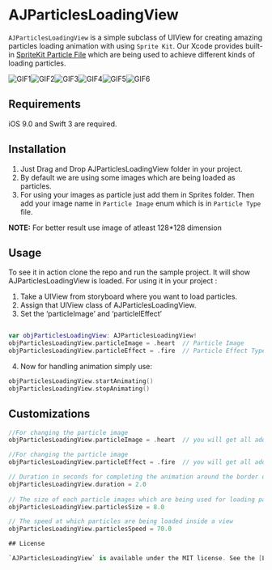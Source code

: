 # AJParticlesLoadingView

`AJParticlesLoadingView` is a simple subclass of UIView for creating amazing particles loading animation with using `Sprite Kit`. Our Xcode provides built-in [SpriteKit Particle File](http://help.apple.com/xcode/mac/current/#/dev9eed16018) which are being used to achieve different kinds of loading particles.  


![GIF1](https://media.giphy.com/media/xTcf1cCvsQs8ahUo6s/giphy.gif)![GIF2](https://media.giphy.com/media/3o7qiNeGt6Wcb31W5q/giphy.gif
)![GIF3](https://media.giphy.com/media/xUPJUKgv6mqT0mCEH6/giphy.gif)![GIF4](https://media.giphy.com/media/xTcf0ZhrrWWhHx2ICY/giphy.gif)![GIF5](https://media.giphy.com/media/3o7qiWgLkgqHaG7R16/giphy.gif)![GIF6](https://media.giphy.com/media/xTcf0XUC9IQrR0NiO4/giphy.gif)

## Requirements
iOS 9.0 and Swift 3 are required. 

## Installation
1. Just Drag and Drop AJParticlesLoadingView folder in your project.
2. By default we are using some images which are being loaded as particles.
3. For using your images as particle just add them in Sprites folder. Then add your image name in `Particle Image` enum which is in `Particle Type` file.

**NOTE:** For better result use image of atleast 128*128 dimension

## Usage
To see it in action clone the repo and run the sample project. It will show AJParticlesLoadingView is loaded.
For using it in your project :
1. Take a UIView from storyboard where you want to load particles.
2. Assign that UIView class of AJParticlesLoadingView.
3. Set the ‘particleImage’ and ‘particlelEffect’

```swift

var objParticlesLoadingView: AJParticlesLoadingView!  
objParticlesLoadingView.particleImage = .heart  // Particle Image
objParticlesLoadingView.particleEffect = .fire  // Particle Effect Type
```
4. Now for handling animation simply use:
```swift
objParticlesLoadingView.startAnimating()
objParticlesLoadingView.stopAnimating()
```

## Customizations

```swift
//For changing the particle image 
objParticlesLoadingView.particleImage = .heart  // you will get all added image here

//For changing the particle image 
objParticlesLoadingView.particleEffect = .fire  // you will get all added animations here

// Duration in seconds for completing the animation around the border of a view
objParticlesLoadingView.duration = 2.0
    
// The size of each particle images which are being used for loading particles
objParticlesLoadingView.particlesSize = 8.0

// The speed at which particles are being loaded inside a view
objParticlesLoadingView.particlesSpeed = 70.0

## License

`AJParticlesLoadingView` is available under the MIT license. See the [LICENSE](LICENSE) file for more info.
